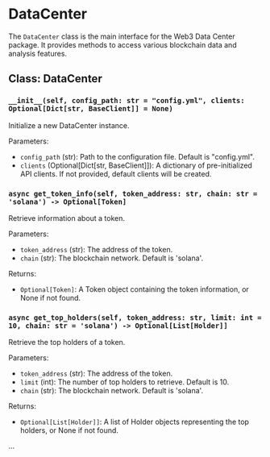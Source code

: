 # DataCenter

The `DataCenter` class is the main interface for the Web3 Data Center package. It provides methods to access various blockchain data and analysis features.

## Class: DataCenter

### `__init__(self, config_path: str = "config.yml", clients: Optional[Dict[str, BaseClient]] = None)`

Initialize a new DataCenter instance.

Parameters:
- `config_path` (str): Path to the configuration file. Default is "config.yml".
- `clients` (Optional[Dict[str, BaseClient]]): A dictionary of pre-initialized API clients. If not provided, default clients will be created.

### `async get_token_info(self, token_address: str, chain: str = 'solana') -> Optional[Token]`

Retrieve information about a token.

Parameters:
- `token_address` (str): The address of the token.
- `chain` (str): The blockchain network. Default is 'solana'.

Returns:
- `Optional[Token]`: A Token object containing the token information, or None if not found.

### `async get_top_holders(self, token_address: str, limit: int = 10, chain: str = 'solana') -> Optional[List[Holder]]`

Retrieve the top holders of a token.

Parameters:
- `token_address` (str): The address of the token.
- `limit` (int): The number of top holders to retrieve. Default is 10.
- `chain` (str): The blockchain network. Default is 'solana'.

Returns:
- `Optional[List[Holder]]`: A list of Holder objects representing the top holders, or None if not found.

...